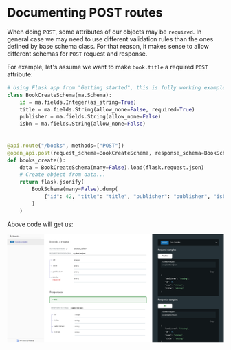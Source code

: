 # Documenting POST routes

When doing `POST`, some attributes of our objects may be `required`. In general case we
may need to use different validation rules than the ones defined by base schema class.
For that reason, it makes sense to allow different schemas for `POST` request and
response.

For example, let's assume we want to make `book.title` a required `POST` attribute:

```py
# Using Flask app from "Getting started", this is fully working example
class BookCreateSchema(ma.Schema):
    id = ma.fields.Integer(as_string=True)
    title = ma.fields.String(allow_none=False, required=True)
    publisher = ma.fields.String(allow_none=False)
    isbn = ma.fields.String(allow_none=False)


@api.route("/books", methods=["POST"])
@open_api.post(request_schema=BookCreateSchema, response_schema=BookSchema)
def books_create():
    data = BookCreateSchema(many=False).load(flask.request.json)
    # Create object from data...
    return flask.jsonify(
        BookSchema(many=False).dump(
            {"id": 42, "title": "title", "publisher": "publisher", "isbn": "isbn"}
        )
    )
```

Above code will get us:

![ReDoc](./img/post_books.png "ReDoc - book_create")
